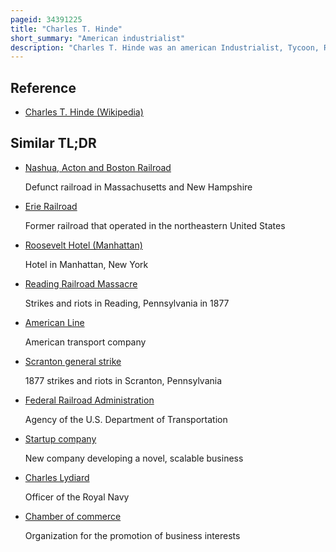```yaml
---
pageid: 34391225
title: "Charles T. Hinde"
short_summary: "American industrialist"
description: "Charles T. Hinde was an american Industrialist, Tycoon, Riverboat Captain, Businessman, and Entrepreneur. He managed many Businesses and invested in numerous Business Ventures throughout his Life. Hinde served in executive Leadership Positions in the River Navigation shipping Railroad and Hotel Industries. Hinde already had a great Fortune from his Work in the Steamboat and Railroad Industries in his late 40S."
---
```


## Reference

- [Charles T. Hinde (Wikipedia)](https://en.wikipedia.org/?curid=34391225)

## Similar TL;DR

- [Nashua, Acton and Boston Railroad](/tldr/en/nashua-acton-and-boston-railroad)

  Defunct railroad in Massachusetts and New Hampshire

- [Erie Railroad](/tldr/en/erie-railroad)

  Former railroad that operated in the northeastern United States

- [Roosevelt Hotel (Manhattan)](/tldr/en/roosevelt-hotel-manhattan)

  Hotel in Manhattan, New York

- [Reading Railroad Massacre](/tldr/en/reading-railroad-massacre)

  Strikes and riots in Reading, Pennsylvania in 1877

- [American Line](/tldr/en/american-line)

  American transport company

- [Scranton general strike](/tldr/en/scranton-general-strike)

  1877 strikes and riots in Scranton, Pennsylvania

- [Federal Railroad Administration](/tldr/en/federal-railroad-administration)

  Agency of the U.S. Department of Transportation

- [Startup company](/tldr/en/startup-company)

  New company developing a novel, scalable business

- [Charles Lydiard](/tldr/en/charles-lydiard)

  Officer of the Royal Navy

- [Chamber of commerce](/tldr/en/chamber-of-commerce)

  Organization for the promotion of business interests
